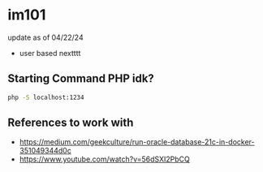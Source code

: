 # im101
update as of 04/22/24
- user based nextttt

## Starting Command PHP idk?
```bash
php -S localhost:1234
```

## References to work with
- https://medium.com/geekculture/run-oracle-database-21c-in-docker-351049344d0c
- https://www.youtube.com/watch?v=56dSXI2PbCQ